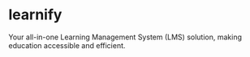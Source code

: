# learnify
Your all-in-one Learning Management System (LMS) solution, making education accessible and efficient.
